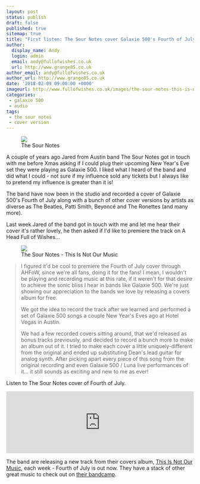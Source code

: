 ```yaml
---
layout: post
status: publish
draft: false
published: true
sitemap: true
title: "First listen: The Sour Notes cover Galaxie 500's Fourth of July"
author:
  display_name: Andy
  login: admin
  email: andy@fullofwishes.co.uk
  url: http://www.grange85.co.uk
author_email: andy@fullofwishes.co.uk
author_url: http://www.grange85.co.uk
date: '2018-02-09 09:00:00 +0000'
imageurl: http://www.fullofwishes.co.uk/images/the-sour-notes-this-is-not-our-music.jpg
categories:
 - galaxie 500
 - audio
tags:
 - the sour notes
 - cover version
---
```

<figure><img src="{{site.baseurl}}/images/the-sour-notes.jpg" class="img-responsive" /><figcaption>The Sour Notes</figcaption></figure>
<p class="lead">A couple of years ago Jared from Austin band The Sour Notes got in touch with me before Xmas asking if I could plug their upcoming New Year's Eve set they were playing as Galaxie 500. I liked what I heard of the band and did what I could - not sure if my influence sold any tickets but I always like to pretend my influence is greater than it is!</p>
<p>The band have now been in the studio and recorded a cover of Galaxie 500's Fourth of July along with a bunch of other cover versions by artists as diverse as The Beatles, Patti Smith, Beyonc&eacute; and The Ronettes (and many more).</p>
<p>Last week Jared of the band got in touch with me and let me hear their cover it's rather lovely, he then asked if I'd like to premiere the track on A Head Full of Wishes&hellip;</p>
<div class="col-md-4 pull-right"><figure><img src="{{site.baseurl}}/images/the-sour-notes-this-is-not-our-music.jpg" class="img-responsive" /><figcaption>The Sour Notes - This Is Not Our Music</figcaption></figure></div>
<blockquote>
  <p>I figured it'd be cool to premiere the Fourth of July cover through AHFoW, since we're all fans, doing it for the fans! I mean, I wouldn't be playing and recording music at this rate, if it weren't for that desire to achieve the sonic bliss I hear in bands like Galaxie 500. We're just showing our appreciation to the bands we love by releasing a covers album for free.</p>
  <p>We got the idea to record the track after we learned and performed a set of Galaxie 500 songs a couple New Year's Eves ago at Hotel Vegas in Austin.</p>
  <p>We had a few recorded covers sitting around, that we'd released as bonus tracks previously, and decided to record a bunch more to make an album out of it. I tried to make each cover a little uniquely-different from the original and ended up substituting Dean's lead guitar for analog synth. After picking apart every piece of this song from the original recording and even Galaxie 500 / Luna live performances of it&hellip; it still sounds as exciting and new to me as ever!</p>
</blockquote>

<p>Listen to The Sour Notes cover of Fourth of July.</p>
<iframe width="100%" height="166" scrolling="no" frameborder="no" allow="autoplay" src="https://w.soundcloud.com/player/?url=https%3A//api.soundcloud.com/tracks/385024091&color=%23ff5500&auto_play=false&hide_related=false&show_comments=true&show_user=true&show_reposts=false&show_teaser=true"></iframe>

<p>The band are releasing a new track from their covers album, <a href="https://thesournotes.bandcamp.com/album/this-is-not-our-music-covers-lp">This Is Not Our Music</a>, each week - Fourth of July is out now. They have a stack of other great music to check out on <a href="https://thesournotes.bandcamp.com/">their bandcamp</a>.</p>


